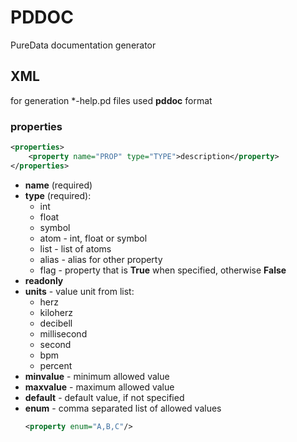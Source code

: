 # PDDOC
PureData documentation generator

## XML
for generation *-help.pd files used **pddoc** format

### properties

```xml
<properties>
    <property name="PROP" type="TYPE">description</property>
</properties>
```

- **name** (required)
- **type** (required):
    - int
    - float
    - symbol
    - atom - int, float or symbol
    - list - list of atoms
    - alias - alias for other property
    - flag - property that is **True** when specified, otherwise **False**
- **readonly**
- **units** - value unit from list:
    - herz
    - kiloherz
    - decibell
    - millisecond
    - second
    - bpm
    - percent
- **minvalue** - minimum allowed value
- **maxvalue** - maximum allowed value
- **default** - default value, if not specified
- **enum** - comma separated list of allowed values
    ```xml 
    <property enum="A,B,C"/>
    ```

    

